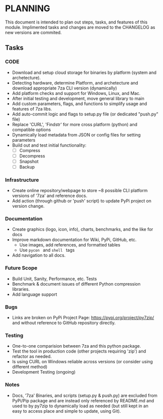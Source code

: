 # PLANNING
This document is intended to plan out steps, tasks, and features of this module. 
Implimented tasks and changes are moved to the CHANGELOG as new versions are commited.

## Tasks

### CODE
- Download and setup cloud storage for binaries by platform (system and archetecture).
- Detecting hardware, determine Platform, and archetecture and download appropriate 7za CLI version (dynamically)
- Add platform checks and support for Windows, Linux, and Mac.
- After initial testing and development, move general library to main
- Add custom parameters, flags, and functions to simplify usage and features of 7za libs.
- Add auto-commit logic and flags to setup.py file (or dedicated "push.py" file)
- Replace 'CURL', 'Findstr' for more cross platform (python) and compatible options
- Dynamically load metadata from JSON or config files for setting parameters
- Build out and test initial functionality:
  - [ ] Compress
  - [ ] Decompress
  - [ ] Snapshot
  - [ ] Backup

### Infrastructure
- Create online repository/webpage to store ~8 possible CLI platform versions of '7za' and reference docs.
- Add action (through github or 'push' script) to update PyPi project on version change.

### Documentation
- Create graphics (logo, icon, info), charts, benchmarks, and the like for docs
- Improve markdown documentation for Wiki, PyPi, GitHub, etc.
  - Use images, add references, and formatted tables
  - Use ```pycon ``` and ```shell ``` tags
- Add navigation to all docs.

### Future Scope
- Build Unit, Sanity, Performance, etc. Tests
- Benchmark & document issues of different Python compression libraries.
- Add language support

### Bugs
- Links are broken on PyPi Project Page: https://pypi.org/project/py7zip/
  and without reference to GitHub repository directly.

### Testing
- One-to-one comparision between 7za and this python package.
- Test the tool in production code (other projects requiring 'zip') and refactor as needed.
- Is using CURL on Windows reliable across versions (or consider using different method)
- Development Testing (ongoing)

### Notes
- Docs, '7za' Binaries, and scripts (setup.py & push.py) are excluded from PyPi/Pip package
  and are instead only referenced by README.md and used to by py7zip to dynamically load as
  needed (but still kept in an easy to access place and simple to update, using Git).